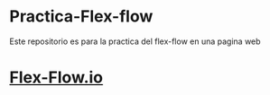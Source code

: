 # Practica-Flex-flow
Este repositorio es para la practica del flex-flow en una pagina web
# [Flex-Flow.io](https://frantorres1199.github.io/Practica-Flex-flow/)
